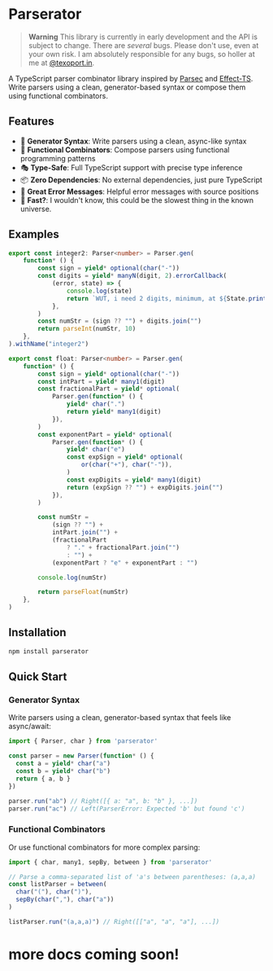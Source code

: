 # Parserator

> **Warning**
> This library is currently in early development and the API is subject to change. There are *several* bugs. Please don't use, even at your own risk. I am absolutely responsible for any bugs, so holler at me at [@texoport.in](https://bsky.app/profile/texoport.in).

A TypeScript parser combinator library inspired by [Parsec](https://github.com/haskell/parsec) and [Effect-TS](https://github.com/Effect-ts/Effect). Write parsers using a clean, generator-based syntax or compose them using functional combinators.

## Features

* 🎯 **Generator Syntax**: Write parsers using a clean, async-like syntax
* 🔧 **Functional Combinators**: Compose parsers using functional programming patterns
* 🎭 **Type-Safe**: Full TypeScript support with precise type inference
* 📦 **Zero Dependencies**: No external dependencies, just pure TypeScript
* 🐛 **Great Error Messages**: Helpful error messages with source positions
* 🚀 **Fast?**: I wouldn't know, this could be the slowest thing in the known universe.

## Examples

```ts
export const integer2: Parser<number> = Parser.gen(
	function* () {
		const sign = yield* optional(char("-"))
		const digits = yield* manyN(digit, 2).errorCallback(
			(error, state) => {
				console.log(state)
				return `WUT, i need 2 digits, minimum, at ${State.printPosition(state)}`
			},
		)
		const numStr = (sign ?? "") + digits.join("")
		return parseInt(numStr, 10)
	},
).withName("integer2")

export const float: Parser<number> = Parser.gen(
	function* () {
		const sign = yield* optional(char("-"))
		const intPart = yield* many1(digit)
		const fractionalPart = yield* optional(
			Parser.gen(function* () {
				yield* char(".")
				return yield* many1(digit)
			}),
		)
		const exponentPart = yield* optional(
			Parser.gen(function* () {
				yield* char("e")
				const expSign = yield* optional(
					or(char("+"), char("-")),
				)
				const expDigits = yield* many1(digit)
				return (expSign ?? "") + expDigits.join("")
			}),
		)

		const numStr =
			(sign ?? "") +
			intPart.join("") +
			(fractionalPart
				? "." + fractionalPart.join("")
				: "") +
			(exponentPart ? "e" + exponentPart : "")

		console.log(numStr)

		return parseFloat(numStr)
	},
)

```

## Installation

```bash
npm install parserator
```

## Quick Start

### Generator Syntax

Write parsers using a clean, generator-based syntax that feels like async/await:

```typescript
import { Parser, char } from 'parserator'

const parser = new Parser(function* () {
  const a = yield* char("a")
  const b = yield* char("b")
  return { a, b }
})

parser.run("ab") // Right([{ a: "a", b: "b" }, ...])
parser.run("ac") // Left(ParserError: Expected 'b' but found 'c')
```

### Functional Combinators

Or use functional combinators for more complex parsing:

```typescript
import { char, many1, sepBy, between } from 'parserator'

// Parse a comma-separated list of 'a's between parentheses: (a,a,a)
const listParser = between(
  char("("), char(")"),
  sepBy(char(","), char("a"))
)

listParser.run("(a,a,a)") // Right([["a", "a", "a"], ...])
```

# more docs coming soon!
